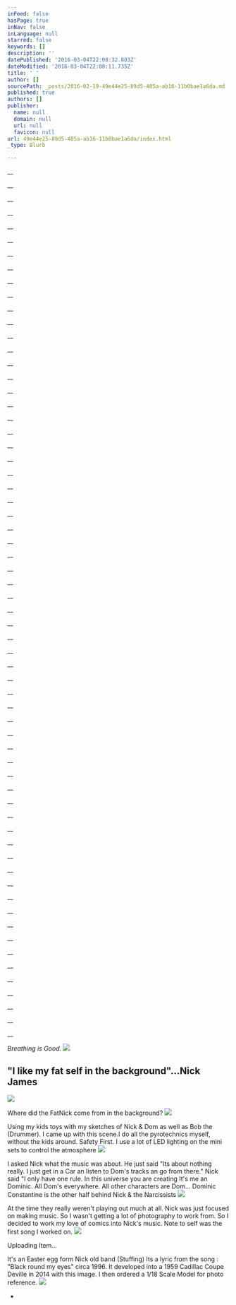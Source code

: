 ```yaml
---
inFeed: false
hasPage: true
inNav: false
inLanguage: null
starred: false
keywords: []
description: ''
datePublished: '2016-03-04T22:08:32.803Z'
dateModified: '2016-03-04T22:08:11.735Z'
title: ' '
author: []
sourcePath: _posts/2016-02-19-49e44e25-89d5-405a-ab16-11b0bae1a6da.md
published: true
authors: []
publisher:
  name: null
  domain: null
  url: null
  favicon: null
url: 49e44e25-89d5-405a-ab16-11b0bae1a6da/index.html
_type: Blurb

---
```

__

__

__

__

__

__

__

__

__

__

__

__

__

__

__

__

__

__

__

__

__

__

__

__

__

__

__

__

__

__

__

__

__

__

__

__

__

__

__

__

__

__

__

__

__

__

__

__

__

__

__

__

__

__

__

__

__

__

__

__

__

__

__

__

_Breathing is Good._
![](https://the-grid-user-content.s3-us-west-2.amazonaws.com/e9294022-45d7-4933-bde4-8a018b5dccbc.jpg)

## "I like my fat self in the background"...Nick James
![](https://the-grid-user-content.s3-us-west-2.amazonaws.com/2a61e941-fb0c-4da1-9c2f-5f38f403da7a.jpg)

Where did the FatNick come from in the background?
![](https://imgflo.herokuapp.com/graph/vahj1ThiexotieMo/13070059a396ca59a3eaba18cf3b79c6/passthrough.jpg?height=456&input=https%3A%2F%2Fs3-us-west-2.amazonaws.com%2Fthe-grid-img%2Fp%2F94ab3ee261f9ffd8eea63ff93696365dba10d898.jpg&width=750)

Using my kids toys with my sketches of Nick & Dom as well as Bob the (Drummer). I came up with this scene.I do all the pyrotechnics myself, without the kids around. Safety First. I use a lot of LED lighting on the mini sets to control the atmosphere ![](https://imgflo.herokuapp.com/graph/vahj1ThiexotieMo/f842b0715e02f669443edfd57cc043b3/passthrough.jpg?height=492&input=https%3A%2F%2Fs3-us-west-2.amazonaws.com%2Fthe-grid-img%2Fp%2Fb7168fcf467b456606a8f830790d1c77c0cece65.jpg&width=750)

I asked Nick what the music was about. He just said "Its about nothing really. I just get in a Car an listen to Dom's tracks an go from there." Nick said "I only have one rule. In this universe you are creating It's me an Dominic. All Dom's everywhere. All other characters are Dom... Dominic Constantine is the other half behind Nick & the Narcissists
![](https://the-grid-user-content.s3-us-west-2.amazonaws.com/d96c3ece-c314-4873-a957-810dfe5ba643.jpg)

At the time they really weren't playing out much at all. Nick was just focused on making music. So I wasn't getting a lot of photography to work from. So I decided to work my love of comics into Nick's music. Note to self was the first song I worked on.
![](https://imgflo.herokuapp.com/graph/vahj1ThiexotieMo/fc866aae4e1801d771e1f0d79c2bacae/passthrough.jpg?height=600&input=https%3A%2F%2Fs3-us-west-2.amazonaws.com%2Fthe-grid-img%2Fp%2Fc06ca66d04defe9bc411c2afb24c38892c750728.jpg&width=625)

Uploading Item...

It's an Easter egg form Nick old band (Stuffing) Its a lyric from the song : "Black round my eyes" circa 1996\. It developed into a 1959 Cadillac Coupe Deville in 2014 with this image. I then ordered a 1/18 Scale Model for photo reference. ![](https://the-grid-user-content.s3-us-west-2.amazonaws.com/7f921593-5903-46f6-88c8-400733874d15.jpg)

*